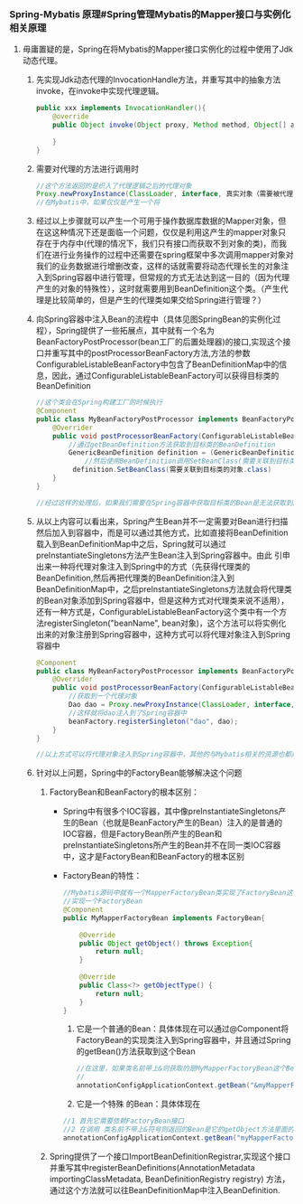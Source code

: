 ### Spring-Mybatis 原理#Spring管理Mybatis的Mapper接口与实例化相关原理

1. 毋庸置疑的是，Spring在将Mybatis的Mapper接口实例化的过程中使用了Jdk动态代理。

   1. 先实现Jdk动态代理的InvocationHandle方法，并重写其中的抽象方法invoke，在invoke中实现代理逻辑。

      ```java
      public xxx implements InvocationHandler(){
          @override
          public Object invoke(Object proxy, Method method, Object[] args){
              
          }
      }
      ```

      

   2. 需要对代理的方法进行调用时

      ```java
      //这个方法返回的是织入了代理逻辑之后的代理对象
      Proxy.newProxyInstance(ClassLoader, interface, 真实对象（需要被代理的对象）)
      //在Mybatis中，如果仅仅是产生一个将    
      ```

   3. 经过以上步骤就可以产生一个可用于操作数据库数据的Mapper对象，但在这这种情况下还是面临一个问题，仅仅是利用这产生的mapper对象只存在于内存中(代理的情况下，我们只有接口而获取不到对象的类)，而我们在进行业务操作的过程中还需要在spring框架中多次调用mapper对象对我们的业务数据进行增删改查，这样的话就需要将动态代理长生的对象注入到Spring容器中进行管理，但常规的方式无法达到这一目的（因为代理产生的对象的特殊性），这时就需要用到BeanDefinition这个类。（产生代理是比较简单的，但是产生的代理类如果交给Spring进行管理？）

   4. 向Spring容器中注入Bean的流程中（具体见图SpringBean的实例化过程），Spring提供了一些拓展点，其中就有一个名为BeanFactoryPostProcessor(bean工厂的后置处理器)的接口,实现这个接口并重写其中的postProcessorBeanFactory方法,方法的参数ConfigurableListableBeanFactory中包含了BeanDefinitionMap中的信息，因此，通过ConfigurableListableBeanFactory可以获得目标类的BeanDefinition

      ```java
      //这个类会在Spring构建工厂的时候执行
      @Component
      public class MyBeanFactoryPostProcessor implements BeanFactoryPostProcessor{
          @Overrider
          public void postProcessorBeanFactory(ConfigurableListableBeanFactory beanFactory){
              //通过getBeanDefinition方法获取到目标类的BeanDefinition
              GenericBeanDefinition definition = (GenericBeanDefinition)beanFactory.getBeanDefinition("全类名")；
                  //然后使用BeanDefinition调用SetBeanClass(需要关联到目标类的对象.class)
               definition.SetBeanClass(需要关联到目标类的对象.class)   
          }
      }
      
      //经过这样的处理后，如果我们需要在Spring容器中获取目标类的Bean是无法获取到的，但是可以获取到SetBeanClass()方法中设置的对象。因为在经过BeanFactoryPostProcessor的处理后，注入到Spring容器中的bean变成了SetBeanClass()方法中设置的对象
      ```

   5. 从以上内容可以看出来，Spring产生Bean并不一定需要对Bean进行扫描然后加入到容器中，而是可以通过其他方式，比如直接将BeanDefinition载入到BeanDefinitionMap中之后，Spring就可以通过preInstantiateSingletons方法产生Bean注入到Spring容器中。由此 引申出来一种将代理对象注入到Spring中的方式（先获得代理类的BeanDefinition,然后再把代理类的BeanDefinition注入到BeanDefinitionMap中，之后preInstantiateSingletons方法就会将代理类的Bean对象添加到Spring容器中，但是这种方式对代理类来说不适用），还有一种方式是，ConfigurableListableBeanFactory这个类中有一个方法registerSingleton("beanName",  bean对象)，这个方法可以将实例化出来的对象注册到Spring容器中，这种方式可以将代理对象注入到Spring容器中

      ```java
      @Component
      public class MyBeanFactoryPostProcessor implements BeanFactoryPostProcessor{
          @Overrider
          public void postProcessorBeanFactory(ConfigurableListableBeanFactory beanFactory){
              //获取到一个代理对象 
              Dao dao = Proxy.newProxyInstance(ClassLoader, interface, 真实对象（需要被代理的对象）)
              //这样就将dao注入到了Spring容器中
              beanFactory.registerSingleton("dao", dao);
          }
      }
      
      //以上方式可以将代理对象注入到Spring容器中，其他的与Mybatis相关的资源也都是被Spring管理的，例如数据源、Mapper对象、sqlSession对象。但是InvocationHandler接口的实现类并没有被Spring管理，那么在这个InvocationHandler接口的实现类中是无法获取到Mybatis的这些资源的，但实际上我创建这个代理类的原因就是我们需要通过动态代理的方式执行我们的sql查询。而同时也无法直接将InvocationHandler接口的实现类交给Spring管理，因为一个应用会有很多个Mapper对象，如果针对每一个Mapper对象都创建一个InvocationHandler接口的实现类交给Spring管理是不现实的，所以只能寻找其他办法
      ```

      

   6. 针对以上问题，Spring中的FactoryBean能够解决这个问题

      1. FactoryBean和BeanFactory的根本区别：

         * Spring中有很多个IOC容器，其中像preInstantiateSingletons产生的Bean（也就是BeanFactory产生的Bean）注入的是普通的IOC容器，但是FactoryBean所产生的Bean和preInstantiateSingletons所产生的Bean并不在同一类IOC容器中，这才是FactoryBean和BeanFactory的根本区别

         * FactoryBean的特性：

           ```java
           //Mybatis源码中就有一个MapperFactoryBean类实现了FactoryBean这个接口
           //实现一个FactoryBean
           @Component
           public MyMapperFactoryBean implements FactoryBean{
               
               @Override
               public Object getObject() throws Exception{
                   return null;
               }
               
               @Override
               public Class<?> getObjectType() {
                   return null;
               }
           }
           ```

           

           1. 它是一个普通的Bean：具体体现在可以通过@Component将FactoryBean的实现类注入到Spring容器中，并且通过Spring的getBean()方法获取到这个Bean

              ```java
              //在这里，如果类名前带上&则获取的是MyMapperFactoryBean这个Bean
              //
              annotationConfigApplicationContext.getBean("&myMapperFactoryBean").getClass().getSimpleName()
              ```

              

           2. 它是一个特殊 的Bean：具体体现在

           ```java
           //1 首先它需要依赖FactoryBean接口
           //2 在调用 类名前不带上&符号则返回的Bean是它的getObject方法里面的返回值
           annotationConfigApplicationContext.getBean("myMapperFactoryBean").getClass().getSimpleName()
           ```

           

      7. Spring提供了一个接口ImportBeanDefinitionRegistrar,实现这个接口并重写其中registerBeanDefinitions(AnnotationMetadata importingClassMetadata,  BeanDefinitionRegistry registry) 方法，通过这个方法就可以往BeanDefinitionMap中注入BeanDefinition.